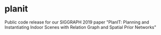 # planit
Public code release for our SIGGRAPH 2019 paper "PlanIT: Planning and Instantiating Indoor Scenes with Relation Graph and Spatial Prior Networks"
